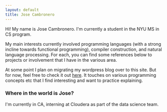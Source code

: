 ```yaml
---
layout: default
title: Jose Cambronero
---
```


Hi! My name is Jose Cambronero. I'm currently a student in the NYU
MS in CS program.

My main interests currently involved programming languages (with a strong incline towards functional programming), compiler construction, and natural language processing. For each, you can find some references below to projects or involvement that I have in the various area.

At some point I plan on migrating my wordpress blog over to this site. But for now, feel free to check it out [here](https://symfun.wordpress.com). It touches on various programming concepts etc that I find interesting and want to practice explaining.

### Where in the world is Jose?
I'm currently in CA, interning at Cloudera as part of the data science team.

